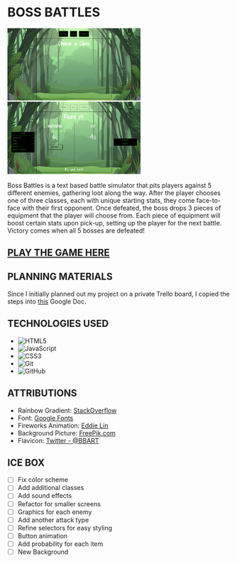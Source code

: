 # __BOSS BATTLES__

<img src="./assets/SC1.png" alt="drawing" width="300"/>
<img src="./assets/SC2.png" alt="drawing" width="300"/>





Boss Battles is a text based battle simulator that pits players against 5 different enemies, gathering loot along the way. After the player chooses one of three classes, each with unique starting stats, they come face-to-face with their first opponent. Once defeated, the boss drops 3 pieces of equipment that the player will choose from. Each piece of equipment will boost certain stats upon pick-up, setting up the player for the next battle. Victory comes when all 5 bosses are defeated!

## __[PLAY THE GAME HERE](https://kevinroost-bossbattles.netlify.app/)__

## __PLANNING MATERIALS__
Since I initially planned out my project on a private Trello board, I copied the steps into [this](https://docs.google.com/document/d/1dwlSJvjfghr4bocWK8UAslhji3oxzZKQBtyaYomB0CQ/edit?usp=sharing) Google Doc.

## __TECHNOLOGIES USED__
- ![HTML5](https://img.shields.io/badge/html5-%23E34F26.svg?style=for-the-badge&logo=html5&logoColor=white)
- ![JavaScript](https://img.shields.io/badge/javascript-%23323330.svg?style=for-the-badge&logo=javascript&logoColor=%23F7DF1E)
- ![CSS3](https://img.shields.io/badge/css3-%231572B6.svg?style=for-the-badge&logo=css3&logoColor=white)
- ![Git](https://img.shields.io/badge/git-%23F05033.svg?style=for-the-badge&logo=git&logoColor=white)
- ![GitHub](https://img.shields.io/badge/github-%23121011.svg?style=for-the-badge&logo=github&logoColor=white)


## __ATTRIBUTIONS__
- Rainbow Gradient: [StackOverflow](https://stackoverflow.com/questions/56418763/creating-the-perfect-rainbow-gradient-in-css)
- Font: [Google Fonts](https://fonts.google.com/)
- Fireworks Animation: [Eddie Lin](https://jsfiddle.net/user/elin/fiddles/)
- Background Picture: [FreePik.com](https://www.freepik.com/free-photos-vectors/jungle-background)
- Flavicon: [Twitter - @BBART](https://twitter.com/bbpac)


## __ICE BOX__

- [ ] Fix color scheme
- [ ] Add additional classes
- [ ] Add sound effects
- [ ] Refactor for smaller screens
- [ ] Graphics for each enemy
- [ ] Add another attack type
- [ ] Refine selectors for easy styling
- [ ] Button animation
- [ ] Add probability for each item
- [ ] New Background